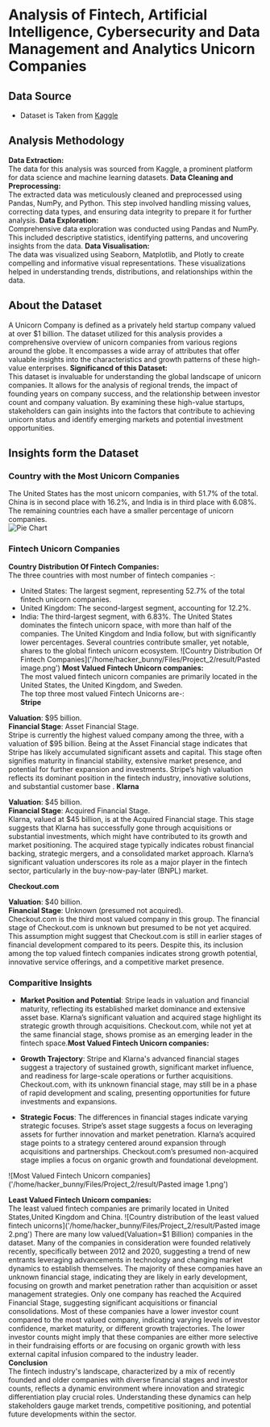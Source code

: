 # Analysis of Fintech, Artificial Intelligence, Cybersecurity and Data Management and Analytics Unicorn Companies
## Data Source
- Dataset is Taken from [Kaggle]('https://www.kaggle.com/datasets/deepcontractor/unicorn-companies-dataset')
## Analysis Methodology
**Data Extraction:**<br>
The data for this analysis was sourced from Kaggle, a prominent platform for data science and machine learning datasets.
**Data Cleaning and Preprocessing:**<br>
The extracted data was meticulously cleaned and preprocessed using Pandas, NumPy, and Python. This step involved handling missing values, correcting data types, and ensuring data integrity to prepare it for further analysis.
**Data Exploration:**<br>
Comprehensive data exploration was conducted using Pandas and NumPy. This included descriptive statistics, identifying patterns, and uncovering insights from the data.
**Data Visualisation:**<br>
The data was visualized using Seaborn, Matplotlib, and Plotly to create compelling and informative visual representations. These visualizations helped in understanding trends, distributions, and relationships within the data.
## About the Dataset
A Unicorn Company is defined as a privately held startup company valued at over $1 billion. The dataset utilized for this analysis provides a comprehensive overview of unicorn companies from various regions around the globe. It encompasses a wide array of attributes that offer valuable insights into the characteristics and growth patterns of these high-value enterprises.
**Significancd of this Dataset:**<br>
This dataset is invaluable for understanding the global landscape of unicorn companies. It allows for the analysis of regional trends, the impact of founding years on company success, and the relationship between investor count and company valuation. By examining these high-value startups, stakeholders can gain insights into the factors that contribute to achieving unicorn status and identify emerging markets and potential investment opportunities.
## Insights form the Dataset
### Country with the Most Unicorn Companies
The United States has the most unicorn companies, with 51.7% of the total. China is in second place with 16.2%, and India is in third place with 6.08%. The remaining countries each have a smaller percentage of unicorn companies.<br>
![Pie Chart]('data_science_projects/unicorn_dataset_analysis/result/unicorn_vs_country.png')
### Fintech Unicorn Companies
**Country Distribution Of Fintech Companies:**<br>
The three countries with most number of fintech companies -:
- United States: The largest segment, representing 52.7% of the total fintech unicorn companies.
- United Kingdom: The second-largest segment, accounting for 12.2%.
- India: The third-largest segment, with 6.83%.
The United States dominates the fintech unicorn space, with more than half of the companies. The United Kingdom and India follow, but with significantly lower percentages. Several countries contribute smaller, yet notable, shares to the global fintech unicorn ecosystem.
![Country Distribution Of Fintech Companies]('/home/hacker_bunny/Files/Project_2/result/Pasted image.png')
**Most Valued Fintech Unicorn companies:**<br>
The most valued fintech unicorn companies are primarily located in the United States, the United Kingdom, and Sweden.<br>
The top three most valued Fintech Unicorns are-:<br>
**Stripe**

**Valuation**: $95 billion.<br>
**Financial Stage**: Asset Financial Stage.<br>
Stripe is currently the highest valued company among the three, with a valuation of $95 billion. Being at the Asset Financial stage indicates that Stripe has likely accumulated significant assets and capital. This stage often signifies maturity in financial stability, extensive market presence, and potential for further expansion and investments. Stripe’s high valuation reflects its dominant position in the fintech industry, innovative solutions, and substantial customer base
.
**Klarna**

**Valuation**: $45 billion.<br>
**Financial Stage**: Acquired Financial Stage.<br>
Klarna, valued at $45 billion, is at the Acquired Financial stage. This stage suggests that Klarna has successfully gone through acquisitions or substantial investments, which might have contributed to its growth and market positioning. The acquired stage typically indicates robust financial backing, strategic mergers, and a consolidated market approach. Klarna’s significant valuation underscores its role as a major player in the fintech sector, particularly in the buy-now-pay-later (BNPL) market.

**Checkout.com**

**Valuation**: $40 billion.<br>
**Financial Stage**: Unknown (presumed not acquired).<br>
Checkout.com is the third most valued company in this group. The financial stage of Checkout.com is unknown but presumed to be not yet acquired. This assumption might suggest that Checkout.com is still in earlier stages of financial development compared to its peers. Despite this, its inclusion among the top valued fintech companies indicates strong growth potential, innovative service offerings, and a competitive market presence.

### Comparitive Insights

- **Market Position and Potential**: Stripe leads in valuation and financial maturity, reflecting its established market dominance and extensive asset base. Klarna’s significant valuation and acquired stage  highlight its strategic growth through acquisitions. Checkout.com, while not yet at the same financial stage, shows promise as an emerging leader in the fintech space.**Most Valued Fintech Unicorn companies:**<br>

- **Growth Trajectory**: Stripe and Klarna's advanced financial stages suggest a trajectory of sustained growth, significant market influence, and readiness for large-scale operations or further acquisitions. Checkout.com, with its unknown financial stage, may still be in a phase of rapid development and scaling, presenting opportunities for future investments and expansions.

- **Strategic Focus**: The differences in financial stages indicate varying strategic focuses. Stripe’s asset stage suggests a focus on leveraging assets for further innovation and market penetration. Klarna’s acquired stage points to a strategy centered around expansion through acquisitions and partnerships. Checkout.com’s presumed non-acquired stage implies a focus on organic growth and foundational development.

![Most Valued Fintech Unicorn companies]('/home/hacker_bunny/Files/Project_2/result/Pasted image 1.png')

**Least Valued Fintech Unicorn companies:**<br>
The least valued fintech companies are primarily located in United States,United Kingdom and China.
![Country distribution of the least valued fintech unicorns]('/home/hacker_bunny/Files/Project_2/result/Pasted image 2.png')
There are many low valued(Valuation=$1 Billion) companies in the dataset.
Many of the companies in consideration were founded relatively recently, specifically between 2012 and 2020, suggesting a trend of new entrants leveraging advancements in technology and changing market dynamics to establish themselves. The majority of these companies have an unknown financial stage, indicating they are likely in early development, focusing on growth and market penetration rather than acquisition or asset management strategies. Only one company has reached the Acquired Financial Stage, suggesting significant acquisitions or financial consolidations. Most of these companies have a lower investor count compared to the most valued company, indicating varying levels of investor confidence, market maturity, or different growth trajectories. The lower investor counts might imply that these companies are either more selective in their fundraising efforts or are focusing on organic growth with less external capital infusion compared to the industry leader.  
**Conclusion**<br>
The fintech industry's landscape, characterized by a mix of recently founded and older companies with diverse financial stages and investor counts, reflects a dynamic environment where innovation and strategic differentiation play crucial roles. Understanding these dynamics can help stakeholders gauge market trends, competitive positioning, and potential future developments within the sector.

